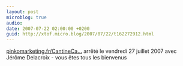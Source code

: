 ```yaml
---
layout: post
microblog: true
audio: 
date: 2007-07-22 02:00:00 +0200
guid: http://xtof.micro.blog/2007/07/22/t162272912.html
---
```

[pinkomarketing.fr/CantineCa...](http://pinkomarketing.fr/CantineCampAboutUs) arrêté le vendredi 27 juillet 2007 avec Jérôme Delacroix - vous êtes tous les bienvenus
